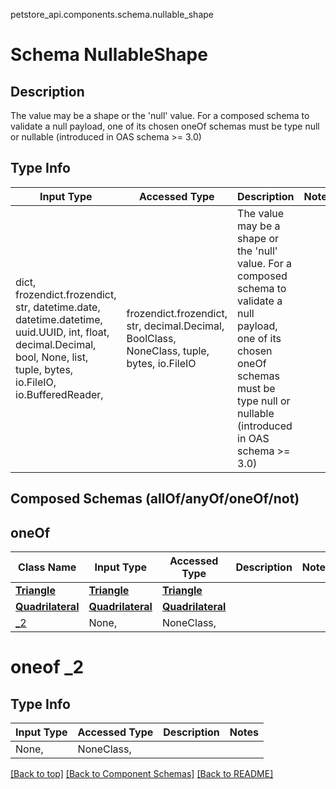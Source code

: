 petstore_api.components.schema.nullable_shape
# Schema NullableShape

## Description
The value may be a shape or the &#x27;null&#x27; value. For a composed schema to validate a null payload, one of its chosen oneOf schemas must be type null or nullable (introduced in OAS schema &gt;&#x3D; 3.0)

## Type Info
Input Type | Accessed Type | Description | Notes
------------ | ------------- | ------------- | -------------
dict, frozendict.frozendict, str, datetime.date, datetime.datetime, uuid.UUID, int, float, decimal.Decimal, bool, None, list, tuple, bytes, io.FileIO, io.BufferedReader,  | frozendict.frozendict, str, decimal.Decimal, BoolClass, NoneClass, tuple, bytes, io.FileIO | The value may be a shape or the &#x27;null&#x27; value. For a composed schema to validate a null payload, one of its chosen oneOf schemas must be type null or nullable (introduced in OAS schema &gt;&#x3D; 3.0) |

## Composed Schemas (allOf/anyOf/oneOf/not)
## oneOf
Class Name | Input Type | Accessed Type | Description | Notes
------------- | ------------- | ------------- | ------------- | -------------
[**Triangle**](triangle.Triangle.md) | [**Triangle**](triangle.Triangle.md) | [**Triangle**](triangle.Triangle.md) |  |
[**Quadrilateral**](quadrilateral.Quadrilateral.md) | [**Quadrilateral**](quadrilateral.Quadrilateral.md) | [**Quadrilateral**](quadrilateral.Quadrilateral.md) |  |
[_2](#oneof-_2) | None,  | NoneClass,  |  |

# oneof _2

## Type Info
Input Type | Accessed Type | Description | Notes
------------ | ------------- | ------------- | -------------
None,  | NoneClass,  |  |

[[Back to top]](#top) [[Back to Component Schemas]](../../../README.md#Component-Schemas) [[Back to README]](../../../README.md)
